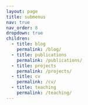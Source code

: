 ```yaml
---
layout: page
title: submenus
nav: true
nav_order: 8
dropdown: true
children:
  - title: blog
    permalink: /blog/
  - title: publications
    permalink: /publications/
  - title: projects
    permalink: /projects/
  - title: cv
    permalink: /cv/
  - title: teaching
    permalink: /teaching/
---
```

